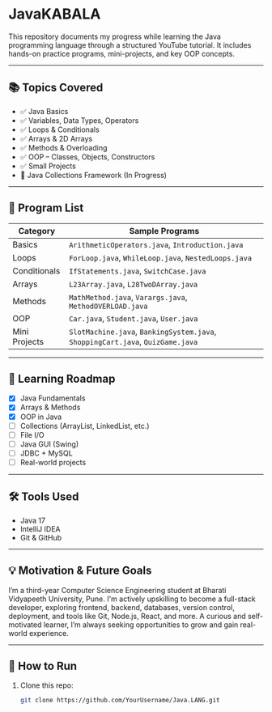 # JavaKABALA 

This repository documents my progress while learning the Java programming language through a structured YouTube tutorial. It includes hands-on practice programs, mini-projects, and key OOP concepts.

---

## 📚 Topics Covered

- ✅ Java Basics
- ✅ Variables, Data Types, Operators
- ✅ Loops & Conditionals
- ✅ Arrays & 2D Arrays
- ✅ Methods & Overloading
- ✅ OOP – Classes, Objects, Constructors
- ✅ Small Projects
- 🔄 Java Collections Framework (In Progress)

---

## 🧾 Program List

| Category | Sample Programs |
|----------|------------------|
| Basics | `ArithmeticOperators.java`, `Introduction.java` |
| Loops | `ForLoop.java`, `WhileLoop.java`, `NestedLoops.java` |
| Conditionals | `IfStatements.java`, `SwitchCase.java` |
| Arrays | `L23Array.java`, `L28TwoDArray.java` |
| Methods | `MathMethod.java`, `Varargs.java`, `MethodOVERLOAD.java` |
| OOP | `Car.java`, `Student.java`, `User.java` |
| Mini Projects | `SlotMachine.java`, `BankingSystem.java`, `ShoppingCart.java`, `QuizGame.java` |

---

## 🚀 Learning Roadmap

- [x] Java Fundamentals
- [x] Arrays & Methods
- [x] OOP in Java
- [ ] Collections (ArrayList, LinkedList, etc.)
- [ ] File I/O
- [ ] Java GUI (Swing)
- [ ] JDBC + MySQL
- [ ] Real-world projects

---

## 🛠️ Tools Used

- Java 17  
- IntelliJ IDEA  
- Git & GitHub  

---

## 💡 Motivation & Future Goals

I’m a third-year Computer Science Engineering student at Bharati Vidyapeeth University, Pune. I'm actively upskilling to become a full-stack developer, exploring frontend, backend, databases, version control, deployment, and tools like Git, Node.js, React, and more. A curious and self-motivated learner, I’m always seeking opportunities to grow and gain real-world experience.

---

## 🔧 How to Run

1. Clone this repo:
   ```bash
   git clone https://github.com/YourUsername/Java.LANG.git
